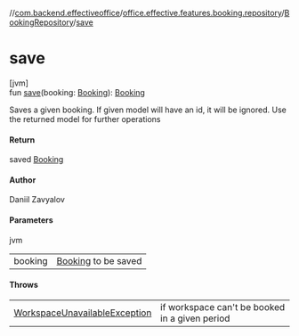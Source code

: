 //[com.backend.effectiveoffice](../../../index.md)/[office.effective.features.booking.repository](../index.md)/[BookingRepository](index.md)/[save](save.md)

# save

[jvm]\
fun [save](save.md)(booking: [Booking](../../office.effective.model/-booking/index.md)): [Booking](../../office.effective.model/-booking/index.md)

Saves a given booking. If given model will have an id, it will be ignored. Use the returned model for further operations

#### Return

saved [Booking](../../office.effective.model/-booking/index.md)

#### Author

Daniil Zavyalov

#### Parameters

jvm

| | |
|---|---|
| booking | [Booking](../../office.effective.model/-booking/index.md) to be saved |

#### Throws

| | |
|---|---|
| [WorkspaceUnavailableException](../../office.effective.common.exception/-workspace-unavailable-exception/index.md) | if workspace can't be booked in a given period |
